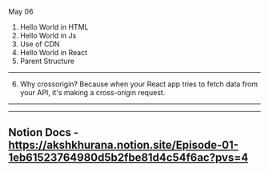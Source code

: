 May 06
1. Hello World in HTML
2. Hello World in Js
3. Use of CDN
4. Hello World in React
5. Parent Structure
---
6. Why crossorigin?
Because when your React app tries to fetch data from your API, it's making a cross-origin request.
---

---
Notion Docs - https://akshkhurana.notion.site/Episode-01-1eb61523764980d5b2fbe81d4c54f6ac?pvs=4
---